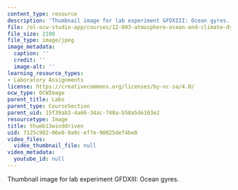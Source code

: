 ```yaml
---
content_type: resource
description: 'Thumbnail image for lab experiment GFDXIII: Ocean gyres.'
file: /ol-ocw-studio-app/courses/12-003-atmosphere-ocean-and-climate-dynamics-fall-2008/7125c90206e89a9cef7e90025def4be8_thumb13winddriven.jpg
file_size: 2108
file_type: image/jpeg
image_metadata:
  caption: ''
  credit: ''
  image-alt: ''
learning_resource_types:
- Laboratory Assignments
license: https://creativecommons.org/licenses/by-nc-sa/4.0/
ocw_type: OCWImage
parent_title: Labs
parent_type: CourseSection
parent_uid: 15f39ab3-4a66-34ac-748a-b58a5de103e2
resourcetype: Image
title: thumb13winddriven
uid: 7125c902-06e8-9a9c-ef7e-90025def4be8
video_files:
  video_thumbnail_file: null
video_metadata:
  youtube_id: null
---
```

Thumbnail image for lab experiment GFDXIII: Ocean gyres.